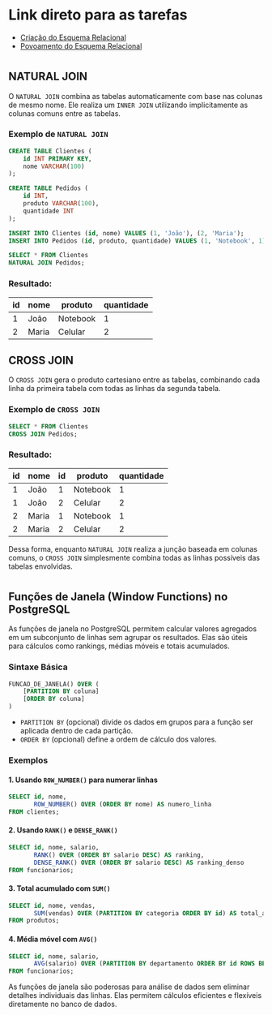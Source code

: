 # Link direto para as tarefas 

* [Criação do Esquema Relacional](t01/tarefa01-create.sql)
* [Povoamento do Esquema Relacional](t01/tarefa01-inserts.sql)

#

## NATURAL JOIN

O `NATURAL JOIN` combina as tabelas automaticamente com base nas colunas de mesmo nome. Ele realiza um `INNER JOIN` utilizando implicitamente as colunas comuns entre as tabelas.

### Exemplo de `NATURAL JOIN`

```sql
CREATE TABLE Clientes (
    id INT PRIMARY KEY,
    nome VARCHAR(100)
);

CREATE TABLE Pedidos (
    id INT,
    produto VARCHAR(100),
    quantidade INT
);

INSERT INTO Clientes (id, nome) VALUES (1, 'João'), (2, 'Maria');
INSERT INTO Pedidos (id, produto, quantidade) VALUES (1, 'Notebook', 1), (2, 'Celular', 2);

SELECT * FROM Clientes
NATURAL JOIN Pedidos;
```

### Resultado:
| id | nome  | produto  | quantidade |
|----|------|---------|-----------|
| 1  | João  | Notebook | 1         |
| 2  | Maria | Celular  | 2         |

## CROSS JOIN

O `CROSS JOIN` gera o produto cartesiano entre as tabelas, combinando cada linha da primeira tabela com todas as linhas da segunda tabela.

### Exemplo de `CROSS JOIN`

```sql
SELECT * FROM Clientes
CROSS JOIN Pedidos;
```

### Resultado:
| id  | nome  | id  | produto  | quantidade |
|----|------|----|---------|-----------|
| 1  | João  | 1  | Notebook | 1         |
| 1  | João  | 2  | Celular  | 2         |
| 2  | Maria | 1  | Notebook | 1         |
| 2  | Maria | 2  | Celular  | 2         |

Dessa forma, enquanto `NATURAL JOIN` realiza a junção baseada em colunas comuns, o `CROSS JOIN` simplesmente combina todas as linhas possíveis das tabelas envolvidas.

#

## Funções de Janela (Window Functions) no PostgreSQL

As funções de janela no PostgreSQL permitem calcular valores agregados em um subconjunto de linhas sem agrupar os resultados. Elas são úteis para cálculos como rankings, médias móveis e totais acumulados.

### Sintaxe Básica

```sql
FUNCAO_DE_JANELA() OVER (
    [PARTITION BY coluna]
    [ORDER BY coluna]
)
```

- `PARTITION BY` (opcional) divide os dados em grupos para a função ser aplicada dentro de cada partição.
- `ORDER BY` (opcional) define a ordem de cálculo dos valores.

### Exemplos

#### 1. Usando `ROW_NUMBER()` para numerar linhas
```sql
SELECT id, nome,
       ROW_NUMBER() OVER (ORDER BY nome) AS numero_linha
FROM clientes;
```

#### 2. Usando `RANK()` e `DENSE_RANK()`
```sql
SELECT id, nome, salario,
       RANK() OVER (ORDER BY salario DESC) AS ranking,
       DENSE_RANK() OVER (ORDER BY salario DESC) AS ranking_denso
FROM funcionarios;
```

#### 3. Total acumulado com `SUM()`
```sql
SELECT id, nome, vendas,
       SUM(vendas) OVER (PARTITION BY categoria ORDER BY id) AS total_acumulado
FROM produtos;
```

#### 4. Média móvel com `AVG()`
```sql
SELECT id, nome, salario,
       AVG(salario) OVER (PARTITION BY departamento ORDER BY id ROWS BETWEEN 2 PRECEDING AND CURRENT ROW) AS media_movel
FROM funcionarios;
```

As funções de janela são poderosas para análise de dados sem eliminar detalhes individuais das linhas. Elas permitem cálculos eficientes e flexíveis diretamente no banco de dados.

